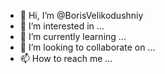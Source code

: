 - 👋 Hi, I’m @BorisVelikodushniy
- 👀 I’m interested in ...
- 🌱 I’m currently learning ...
- 💞️ I’m looking to collaborate on ...
- 📫 How to reach me ...

<!---
BorisVelikodushniy/BorisVelikodushniy is a ✨ special ✨ repository because its `README.md` (this file) appears on your GitHub profile.
You can click the Preview link to take a look at your changes.
--->
